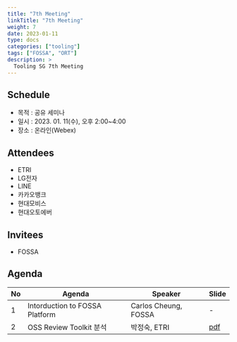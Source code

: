 ```yaml
---
title: "7th Meeting"
linkTitle: "7th Meeting"
weight: 7
date: 2023-01-11
type: docs
categories: ["tooling"]
tags: ["FOSSA", "ORT"]
description: >
  Tooling SG 7th Meeting
---
```


## Schedule

* 목적 : 공유 세미나
* 일시 : 2023. 01. 11(수), 오후 2:00~4:00
* 장소 : 온라인(Webex)

## Attendees
* ETRI
* LG전자
* LINE
* 카카오뱅크
* 현대모비스
* 현대오토에버

## Invitees
* FOSSA

## Agenda
| No | Agenda           | Speaker | Slide |
|----|-----------------|------|------|
| 1  | Intorduction to FOSSA Platform | Carlos Cheung, FOSSA | - |
| 2  | OSS Review Toolkit 분석 | 박정숙, ETRI | [pdf](./Session2_ETRI.pdf) |